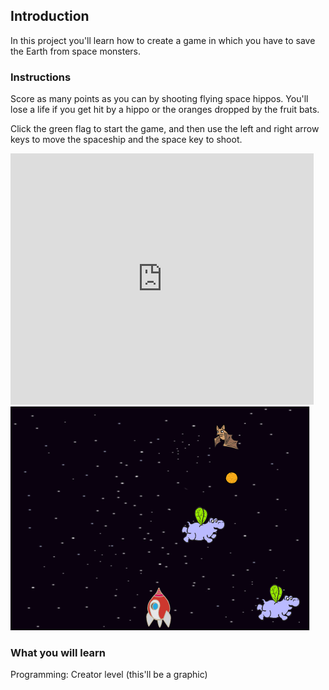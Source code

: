 

## Introduction

In this project you'll learn how to create a game in which you have to save the Earth from space monsters.

### Instructions

Score as many points as you can by shooting flying space hippos. You'll lose a life if you get hit by a hippo or the oranges dropped by the fruit bats.

Click the green flag to start the game, and then use the left and right arrow keys to move the spaceship and the space key to shoot.

<div class="scratch-preview">
  <iframe allowtransparency="true" width="485" height="402" src="https://scratch.mit.edu/projects/embed/46018140/?autostart=false" frameborder="0"></iframe>
  <img src="images/invaders-final.png">
</div>

### What you will learn

Programming: Creator level
(this'll be a graphic)
